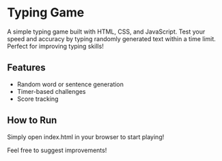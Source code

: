 # Typing Game

A simple typing game built with HTML, CSS, and JavaScript. Test your speed and accuracy by typing randomly generated text within a time limit. Perfect for improving typing skills!

## Features

- Random word or sentence generation
- Timer-based challenges
- Score tracking

## How to Run

Simply open index.html in your browser to start playing!

Feel free to suggest improvements!
